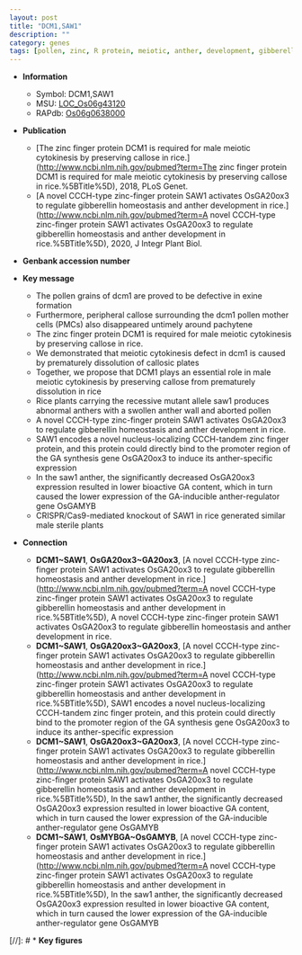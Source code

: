 ```yaml
---
layout: post
title: "DCM1,SAW1"
description: ""
category: genes
tags: [pollen, zinc, R protein, meiotic, anther, development, gibberellin, homeostasis,  ga , sterile, Gibberellin, GA, anther development]
---
```


* **Information**  
    + Symbol: DCM1,SAW1  
    + MSU: [LOC_Os06g43120](http://rice.uga.edu/cgi-bin/ORF_infopage.cgi?orf=LOC_Os06g43120)  
    + RAPdb: [Os06g0638000](https://rapdb.dna.affrc.go.jp/locus/?name=Os06g0638000)  

* **Publication**  
    + [The zinc finger protein DCM1 is required for male meiotic cytokinesis by preserving callose in rice.](http://www.ncbi.nlm.nih.gov/pubmed?term=The zinc finger protein DCM1 is required for male meiotic cytokinesis by preserving callose in rice.%5BTitle%5D), 2018, PLoS Genet.
    + [A novel CCCH-type zinc-finger protein SAW1 activates OsGA20ox3 to regulate gibberellin homeostasis and anther development in rice.](http://www.ncbi.nlm.nih.gov/pubmed?term=A novel CCCH-type zinc-finger protein SAW1 activates OsGA20ox3 to regulate gibberellin homeostasis and anther development in rice.%5BTitle%5D), 2020, J Integr Plant Biol.

* **Genbank accession number**  

* **Key message**  
    + The pollen grains of dcm1 are proved to be defective in exine formation
    + Furthermore, peripheral callose surrounding the dcm1 pollen mother cells (PMCs) also disappeared untimely around pachytene
    + The zinc finger protein DCM1 is required for male meiotic cytokinesis by preserving callose in rice.
    + We demonstrated that meiotic cytokinesis defect in dcm1 is caused by prematurely dissolution of callosic plates
    + Together, we propose that DCM1 plays an essential role in male meiotic cytokinesis by preserving callose from prematurely dissolution in rice
    + Rice plants carrying the recessive mutant allele saw1 produces abnormal anthers with a swollen anther wall and aborted pollen
    + A novel CCCH-type zinc-finger protein SAW1 activates OsGA20ox3 to regulate gibberellin homeostasis and anther development in rice.
    + SAW1 encodes a novel nucleus-localizing CCCH-tandem zinc finger protein, and this protein could directly bind to the promoter region of the GA synthesis gene OsGA20ox3 to induce its anther-specific expression
    + In the saw1 anther, the significantly decreased OsGA20ox3 expression resulted in lower bioactive GA content, which in turn caused the lower expression of the GA-inducible anther-regulator gene OsGAMYB
    + CRISPR/Cas9-mediated knockout of SAW1 in rice generated similar male sterile plants

* **Connection**  
    + __DCM1~SAW1__, __OsGA20ox3~GA20ox3__, [A novel CCCH-type zinc-finger protein SAW1 activates OsGA20ox3 to regulate gibberellin homeostasis and anther development in rice.](http://www.ncbi.nlm.nih.gov/pubmed?term=A novel CCCH-type zinc-finger protein SAW1 activates OsGA20ox3 to regulate gibberellin homeostasis and anther development in rice.%5BTitle%5D), A novel CCCH-type zinc-finger protein SAW1 activates OsGA20ox3 to regulate gibberellin homeostasis and anther development in rice.
    + __DCM1~SAW1__, __OsGA20ox3~GA20ox3__, [A novel CCCH-type zinc-finger protein SAW1 activates OsGA20ox3 to regulate gibberellin homeostasis and anther development in rice.](http://www.ncbi.nlm.nih.gov/pubmed?term=A novel CCCH-type zinc-finger protein SAW1 activates OsGA20ox3 to regulate gibberellin homeostasis and anther development in rice.%5BTitle%5D),  SAW1 encodes a novel nucleus-localizing CCCH-tandem zinc finger protein, and this protein could directly bind to the promoter region of the GA synthesis gene OsGA20ox3 to induce its anther-specific expression
    + __DCM1~SAW1__, __OsGA20ox3~GA20ox3__, [A novel CCCH-type zinc-finger protein SAW1 activates OsGA20ox3 to regulate gibberellin homeostasis and anther development in rice.](http://www.ncbi.nlm.nih.gov/pubmed?term=A novel CCCH-type zinc-finger protein SAW1 activates OsGA20ox3 to regulate gibberellin homeostasis and anther development in rice.%5BTitle%5D),  In the saw1 anther, the significantly decreased OsGA20ox3 expression resulted in lower bioactive GA content, which in turn caused the lower expression of the GA-inducible anther-regulator gene OsGAMYB
    + __DCM1~SAW1__, __OsMYBGA~OsGAMYB__, [A novel CCCH-type zinc-finger protein SAW1 activates OsGA20ox3 to regulate gibberellin homeostasis and anther development in rice.](http://www.ncbi.nlm.nih.gov/pubmed?term=A novel CCCH-type zinc-finger protein SAW1 activates OsGA20ox3 to regulate gibberellin homeostasis and anther development in rice.%5BTitle%5D),  In the saw1 anther, the significantly decreased OsGA20ox3 expression resulted in lower bioactive GA content, which in turn caused the lower expression of the GA-inducible anther-regulator gene OsGAMYB

[//]: # * **Key figures**  


